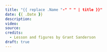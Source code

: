 ```yaml
---
title: "{{ replace .Name "-" " " | title }}"
date: {{ .Date }}
description:
video:
source:
credits:
  - Lesson and figures by Grant Sanderson
draft: true
---
```



